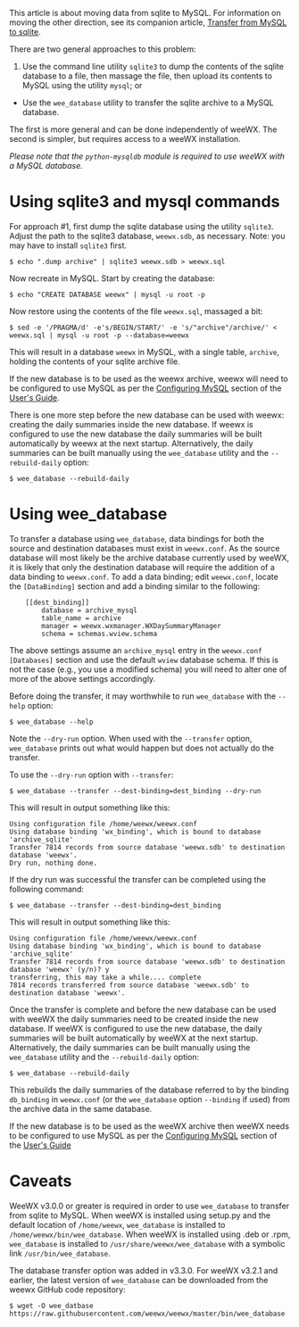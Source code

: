 This article is about moving data from sqlite to MySQL. For information on moving the other direction, see its companion article, [Transfer from MySQL to sqlite](Transfer%20from%20MySQL%20to%20sqlite).

There are two general approaches to this problem:

1. Use the command line utility `sqlite3` to dump the contents of the sqlite database to a file, then massage the file, then upload its contents to MySQL using the utility `mysql`; or
+ Use the `wee_database` utility to transfer the sqlite archive to a MySQL database.

The first is more general and can be done independently of weeWX. The second is simpler, but requires access to a weeWX installation.

*Please note that the `python-mysqldb` module is required to use weeWX with a MySQL database.*


# Using sqlite3 and mysql commands

For approach #1, first dump the sqlite database using the utility `sqlite3`. Adjust the path to the sqlite3 database, `weewx.sdb`, as necessary. Note: you may have to install `sqlite3` first. 

    $ echo ".dump archive" | sqlite3 weewx.sdb > weewx.sql

Now recreate in MySQL. Start by creating the database:

    $ echo "CREATE DATABASE weewx" | mysql -u root -p

Now restore using the contents of the file `weewx.sql`, massaged a bit:

~~~~
$ sed -e '/PRAGMA/d' -e's/BEGIN/START/' -e 's/"archive"/archive/' < weewx.sql | mysql -u root -p --database=weewx
~~~~

This will result in a database `weewx` in MySQL, with a single table, `archive`, holding the contents of your sqlite archive file.

If the new database is to be used as the weewx archive, weewx will need to be configured to use MySQL as per the [Configuring MySQL](http://weewx.com/docs/usersguide.htm#configuring_mysql) section of the [User's Guide](http://weewx.com/docs/usersguide.htm).

There is one more step before the new database can be used with weewx: creating the daily summaries inside the new database. If weewx is configured to use the new database the daily summaries will be built automatically by weewx at the next startup. Alternatively, the daily summaries can be built manually using the `wee_database` utility and the `--rebuild-daily` option:

    $ wee_database --rebuild-daily


# Using wee_database

To transfer a database using `wee_database`, data bindings for both the source and destination databases must exist in `weewx.conf`. As the source database will most likely be the archive database currently used by weeWX, it is likely that only the destination database will require the addition of a data binding to `weewx.conf`. To add a data binding; edit `weewx.conf`, locate the `[DataBinding]` section and add a binding similar to the following:

        [[dest_binding]]
            database = archive_mysql
            table_name = archive
            manager = weewx.wxmanager.WXDaySummaryManager
            schema = schemas.wview.schema

    
The above settings assume an `archive_mysql` entry in the `weewx.conf [Databases]` section and use the default `wview` database schema. If this is not the case (e.g., you use a modified schema) you will need to alter one of more of the above settings accordingly.

Before doing the transfer, it may worthwhile to run `wee_database` with the `--help` option:

    $ wee_database --help

Note the `--dry-run` option. When used with the `--transfer` option, `wee_database` prints out what would happen but does not actually do the transfer.

To use the `--dry-run` option with `--transfer`:

    $ wee_database --transfer --dest-binding=dest_binding --dry-run

This will result in output something like this:

    Using configuration file /home/weewx/weewx.conf
    Using database binding 'wx_binding', which is bound to database 'archive_sqlite'
    Transfer 7814 records from source database 'weewx.sdb' to destination database 'weewx'.
    Dry run, nothing done.

If the dry run was successful the transfer can be completed using the following command:

    $ wee_database --transfer --dest-binding=dest_binding

This will result in output something like this:

    Using configuration file /home/weewx/weewx.conf
    Using database binding 'wx_binding', which is bound to database 'archive_sqlite'
    Transfer 7814 records from source database 'weewx.sdb' to destination database 'weewx' (y/n)? y
    transferring, this may take a while.... complete
    7814 records transferred from source database 'weewx.sdb' to destination database 'weewx'.

Once the transfer is complete and before the new database can be used with weeWX the daily summaries need to be created inside the new database. If weeWX is configured to use the new database, the daily summaries will be built automatically by weeWX at the next startup. Alternatively, the daily summaries can be built manually using the `wee_database` utility and the `--rebuild-daily` option:

    $ wee_database --rebuild-daily

This rebuilds the daily summaries of the database referred to by the binding `db_binding` in `weewx.conf` (or the `wee_database` option `--binding` if used) from the archive data in the same database.

If the new database is to be used as the weeWX archive then weeWX needs to be configured to use MySQL as per the [Configuring MySQL](http://weewx.com/docs/usersguide.htm#configuring_mysql) section of the [User's Guide](http://weewx.com/docs/usersguide.htm)


# Caveats

WeeWX v3.0.0 or greater is required in order to use `wee_database` to transfer from sqlite to MySQL. When weeWX is installed using setup.py and the default location of `/home/weewx`, `wee_database` is installed to `/home/weewx/bin/wee_database`. When weeWX is installed using .deb or .rpm, `wee_database` is installed to `/usr/share/weewx/wee_database` with a symbolic link `/usr/bin/wee_database`.

The database transfer option was added in v3.3.0.  For weeWX v3.2.1 and earlier, the latest version of `wee_database` can be downloaded from the weewx GitHub code repository:

    $ wget -O wee_datbase https://raw.githubusercontent.com/weewx/weewx/master/bin/wee_database
